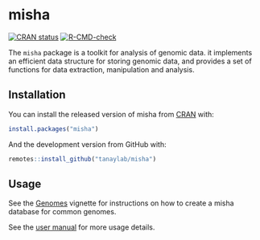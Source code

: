 
<!-- README.md is generated from README.Rmd. Please edit that file -->

# misha

<!-- badges: start -->

[![CRAN
status](https://www.r-pkg.org/badges/version/misha)](https://CRAN.R-project.org/package=misha)
[![R-CMD-check](https://github.com/tanaylab/misha/actions/workflows/R-CMD-check.yaml/badge.svg)](https://github.com/tanaylab/misha/actions/workflows/R-CMD-check.yaml)
<!-- badges: end -->

The `misha` package is a toolkit for analysis of genomic data. it
implements an efficient data structure for storing genomic data, and
provides a set of functions for data extraction, manipulation and
analysis.

## Installation

You can install the released version of misha from
[CRAN](https://CRAN.R-project.org) with:

``` r
install.packages("misha")
```

And the development version from GitHub with:

``` r
remotes::install_github("tanaylab/misha")
```

## Usage

See the
[Genomes](https://tanaylab.github.io/misha/articles/Genomes.html)
vignette for instructions on how to create a misha database for common
genomes.

See the [user
manual](https://tanaylab.github.io/misha/articles/Manual.html) for more
usage details.
